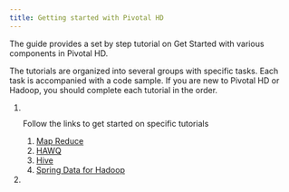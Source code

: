```yaml
---
title: Getting started with Pivotal HD
---
```


The guide provides a set by step tutorial on Get Started with various components in Pivotal HD.

The tutorials are organized into several groups with specific tasks. Each task is accompanied with a code sample.
If you are new to Pivotal HD or Hadoop, you should complete each tutorial in the order.

  
   <ol class="class-list">
     <li>
       <img src="/images/elephant_rgb_sq.png" alt="">
       <p class="description">
       Follow the links to get started on specific tutorials
       </p>
       <ol class="lesson-list">
       <li>
          <a href="/getting-started/map-reduce-java.html">
          Map Reduce       
         </a>
      </li>
      <li>
        <a href="/getting-started/hawq.html">
        HAWQ
        </a>
     </li>
     <li>
        <a href="/getting-started/hive.html">
        Hive
        </a>
     </li>
     <li>
        <a href="/getting-started/spring-data-hadoop.html">
        Spring Data for Hadoop
        </a>
     </li>
    </ol>
    </li>
    <li></li>
  </ol>
